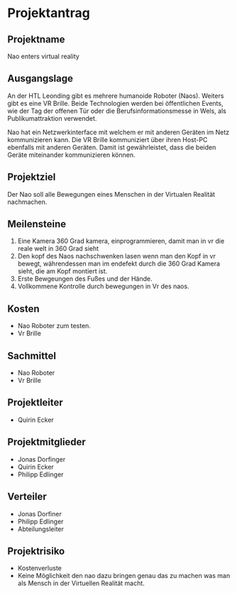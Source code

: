 # Projektantrag

## Projektname
Nao enters virtual reality

## Ausgangslage
An der HTL Leonding gibt es mehrere humanoide Roboter (Naos). Weiters gibt es eine VR Brille. Beide Technologien werden bei öffentlichen Events, wie der Tag der offenen Tür oder die Berufsinformationsmesse in Wels, als Publikumattraktion verwendet.

Nao hat ein Netzwerkinterface mit welchem er mit anderen Geräten im Netz kommunizieren kann. Die VR Brille kommuniziert über ihren Host-PC ebenfalls mit anderen Geräten. Damit ist gewährleistet, dass die beiden Geräte miteinander kommunizieren können.

## Projektziel
Der Nao soll alle Bewegungen eines Menschen in der Virtualen Realität nachmachen.

## Meilensteine
1. Eine Kamera 360 Grad kamera, einprogrammieren, damit man in vr die reale welt in 360 Grad sieht
2. Den kopf des Naos nachschwenken lasen wenn man den Kopf in vr bewegt, währendessen man im endefekt durch die 360 Grad Kamera sieht, die am Kopf montiert ist.
3. Erste Bewgeungen des Fußes und der Hände.
4. Vollkommene Kontrolle durch bewegungen in Vr des naos.

## Kosten
- Nao Roboter zum testen.
- Vr Brille

## Sachmittel
- Nao Roboter
- Vr Brille

## Projektleiter
- Quirin Ecker

## Projektmitglieder
- Jonas Dorfinger
- Quirin Ecker
- Philipp Edlinger

## Verteiler
- Jonas Dorfiner
- Philipp Edlinger
- Abteilungsleiter

## Projektrisiko
- Kostenverluste
- Keine Möglichkeit den nao dazu bringen genau das zu machen was man als Mensch in der Virtuellen Realität macht.


